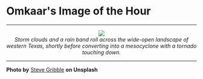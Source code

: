 # Omkaar's Image of the Hour

---

<div align="center">

<a href="https://unsplash.com/photos/a-huge-storm-cloud-approaches-a-small-house-4cQYqfBjOUA">
  <img src="https://images.unsplash.com/photo-1748701821466-0b9f8bf839ac?crop=entropy&cs=tinysrgb&fit=max&fm=jpg&ixid=M3w3NjA2Nzh8MHwxfHJhbmRvbXx8fHx8fHx8fDE3NDk5NDU2MDB8&ixlib=rb-4.1.0&q=80&w=1080" style="max-width:100%; height:auto;">
</a>

<br>
<i>Storm clouds and a rain band roll across the wide-open landscape of western Texas, shortly before converting into a mesocyclone with a tornado touching down.</i>

</div>

---

**Photo by** [Steve Gribble](https://unsplash.com/@steve_g_) **on Unsplash**
